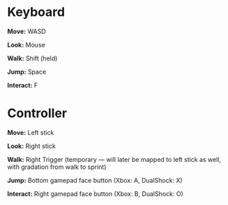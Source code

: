 # Keyboard

**Move:** WASD

**Look:** Mouse

**Walk:** Shift (held)

**Jump:** Space

**Interact:** F

# Controller

**Move:** Left stick

**Look:** Right stick

**Walk:** Right Trigger (temporary — will later be mapped to left stick as well, with gradation from walk to sprint)

**Jump:** Bottom gamepad face button (Xbox: A, DualShock: X)

**Interact:** Right gamepad face button (Xbox: B, DualShock: O)